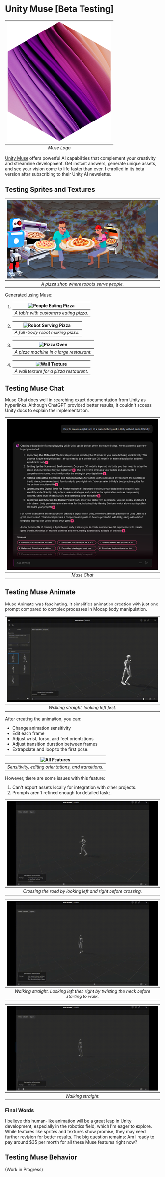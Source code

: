 # Unity Muse [Beta Testing]

| ![Muse Logo](/imgs/muse_logo.png) |
|:--:|
| *Muse Logo* |

[Unity Muse](https://unity.com/products/muse) offers powerful AI capabilities that complement your creativity and streamline development. Get instant answers, generate unique assets, and see your vision come to life faster than ever. I enrolled in its beta version after subscribing to their Unity AI newsletter.

## Testing Sprites and Textures

| ![Pizza Shop](/imgs/Pizza_Restuarant.PNG) |
|:--:|
| *A pizza shop where robots serve people.* |

Generated using Muse:

1. | ![People Eating Pizza](/imgs/customers_eating_pizza.png) |
   |:--:|
   | *A table with customers eating pizza.* |

2. | ![Robot Serving Pizza](/imgs/robot_pizza_maker.png) |
   |:--:|
   | *A full-body robot making pizza.* |

3. | ![Pizza Oven](/imgs/pizza_machine.png) |
   |:--:|
   | *A pizza machine in a large restaurant.* |

4. | ![Wall Texture](/imgs/wall_texture.png) |
   |:--:|
   | *A wall texture for a pizza restaurant.* |

## Testing Muse Chat

Muse Chat does well in searching exact documentation from Unity as hyperlinks. Although ChatGPT provided better results, it couldn't access Unity docs to explain the implementation.

| ![Muse Chat](/imgs/muse_chat.PNG) |
|:--:|
| *Muse Chat* |

## Testing Muse Animate

Muse Animate was fascinating. It simplifies animation creation with just one prompt compared to complex processes in Mocap body manipulation.

| ![Walk Left Animation](/imgs/Walking_left.gif) |
|:--:|
| *Walking straight, looking left first.* |

After creating the animation, you can:

- Change animation sensitivity
- Edit each frame
- Adjust wrist, torso, and feet orientations
- Adjust transition duration between frames
- Extrapolate and loop to the first pose.

| ![All Features](/imgs/all_feature.gif) |
|:--:|
| *Sensitivity, editing orientations, and transitions.* |

However, there are some issues with this feature:

1. Can't export assets locally for integration with other projects.
2. Prompts aren't refined enough for detailed tasks.

| ![Crossing Road 1](/imgs/walking_1.gif) |
|:--:|
| *Crossing the road by looking left and right before crossing.* |

| ![Crossing Road 2](/imgs/walking_2.gif) |
|:--:|
| *Walking straight. Looking left then right by twisting the neck before starting to walk.* |

| ![Crossing Road 3](/imgs/walking_3.gif) |
|:--:|
| *Walking straight.* |

### Final Words

I believe this human-like animation will be a great leap in Unity development, especially in the robotics field, which I'm eager to explore. While features like sprites and textures show promise, they may need further revision for better results. The big question remains: Am I ready to pay around $35 per month for all these Muse features right now?

## Testing Muse Behavior

(Work in Progress)
